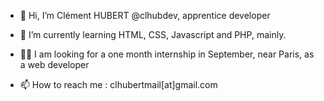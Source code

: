 - 👋 Hi, I’m Clément HUBERT @clhubdev, apprentice developer

- 🌱 I’m currently learning HTML, CSS, Javascript and PHP, mainly.

- 🧑‍💼 I am looking for a one month internship in September, near Paris, as a web developer

- 📫 How to reach me : clhubertmail[at]gmail.com


<!---
clhubdev/clhubdev is a ✨ special ✨ repository because its `README.md` (this file) appears on your GitHub profile.
You can click the Preview link to take a look at your changes.
--->
